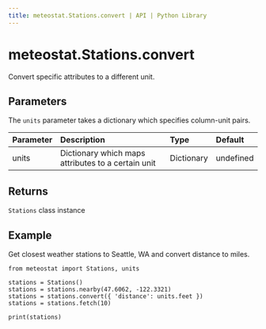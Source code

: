 ```yaml
---
title: meteostat.Stations.convert | API | Python Library
---
```


# meteostat.Stations.convert

Convert specific attributes to a different unit.

## Parameters

The `units` parameter takes a dictionary which specifies column-unit pairs.

| **Parameter** | **Description**                                    | **Type**   | **Default** |
|:--------------|:---------------------------------------------------|:-----------|:------------|
| units         | Dictionary which maps attributes to a certain unit | Dictionary | undefined   |

## Returns

`Stations` class instance

## Example

Get closest weather stations to Seattle, WA and convert distance to miles.

```python{5}
from meteostat import Stations, units

stations = Stations()
stations = stations.nearby(47.6062, -122.3321)
stations = stations.convert({ 'distance': units.feet })
stations = stations.fetch(10)

print(stations)
```
